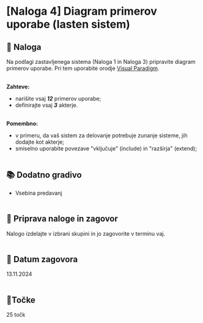 # [Naloga 4] Diagram primerov uporabe (lasten sistem)

## 📑 Naloga 

Na podlagi zastavljenega sistema (Naloga 1 in Naloga 3) pripravite diagram primerov uporabe. Pri tem uporabite orodje [Visual Paradigm](https://www.visual-paradigm.com/).<br/><br/>

**Zahteve:** 
- narišite vsaj ***12*** primerov uporabe;
- definirajte vsaj ***3*** akterje.
 <br/><br/>

**Pomembno:**
- v primeru, da vaš sistem za delovanje potrebuje zunanje sisteme, jih dodajte kot akterje;
- smiselno uporabite povezave "vključuje" (include) in "razširja" (extend);
<br/><br/>




## 📚 Dodatno gradivo
- Vsebina predavanj<br/><br/>


## 📨 Priprava naloge in zagovor
Nalogo izdelajte v izbrani skupini in jo zagovorite v terminu vaj.<br/><br/>


## 📅 Datum zagovora
13.11.2024<br/><br/>


## 🎯Točke
25 točk
